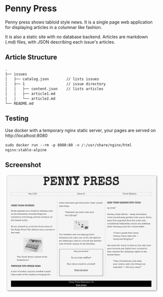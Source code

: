 # Penny Press

Penny press shows tabloid style news. It is a single page web application for displaying articles in a columnar like fashion.

It is also a static site with no database backend. Articles are markdown (.md) files, with JSON describing each issue's articles.

## Article Structure

    .
    ├── issues
    │   ├── catalog.json        // lists issues
    │   ├── 1                   // issue directory
    │   │   ├── content.json    // lists articles
    │   │   ├── article1.md
    │   │   └── article2.md
    └── README.md

## Testing

Use docker with a temporary nginx static server, your pages are served on http://localhost:8080


    sudo docker run --rm -p 8080:80 -v /:/usr/share/nginx/html nginx:stable-alpine

## Screenshot

![penny press screenshot](images/screenshot.png)
